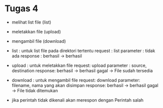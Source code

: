 # Tugas 4

- melihat list file (list)
- meletakkan file (upload)
- mengambil file (download)

- list : untuk list file pada direktori tertentu
  request : list
  parameter : tidak ada
  response : berhasil -> berhasil

- upload : untuk meletakkan file
  request: upload
  parameter : source, destination
  response: berhasil -> berhasil
            gagal -> File sudah tersedia
            
- download : untuk mengambil file
  request: download
  parameter: filename, nama yang akan disimpan
  response: berhasil -> berhasil
            gagal -> File tidak ditemukan

- jika perintah tidak dikenali akan merespon dengan Perintah salah

